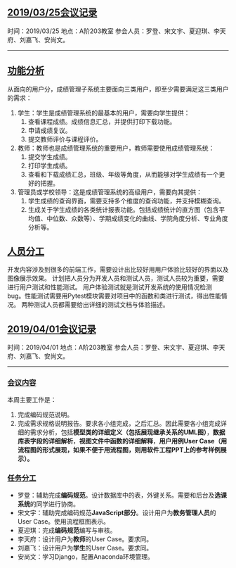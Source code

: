 ## [2019/03/25会议记录](#2019/03/25会议记录)

时间：2019/03/25
地点：A阶203教室
参会人员：罗登、宋文宇、夏迎琪、李天府、刘嘉飞、安尚文。

---

## [功能分析](#功能分析)

从面向的用户分，成绩管理子系统主要面向三类用户，即至少需要满足这三类用户的需求：
1. 学生：学生是成绩管理系统的最基本的用户，需要向学生提供：
   1. 查看课程成绩。成绩信息汇总，并提供打印下载功能。
   2. 申请成绩复议。
   3. 提交教师评价与课程评价。
2. 教师：教师也是成绩管理系统的重要用户，教师需要使用成绩管理系统：
   1. 提交学生成绩。
   2. 打印学生成绩。
   3. 查看和下载成绩汇总，班级、年级等角度，从而能够对学生成绩有一个更好的把握。
3. 管理员或学校领导：这是成绩管理系统的高级用户，需要向其提供：
   1. 学生成绩的查询界面，需要支持多个维度的查询功能，并支持模糊查询。
   2. 生成关于学生成绩的各类统计报表功能。包括成绩统计的直方图（包含平均值、中位数、众数等）、学期成绩变化的曲线、学院角度分析、专业角度分析等。

## [人员分工](#人员分工)

开发内容涉及到很多的前端工作，需要设计出比较好用用户体验比较好的界面以及图像展示效果。
计划把人员分为开发人员和测试人员，测试人员较为重要，需要进行用户测试和性能测试。
用户体验测试就是测试开发系统的使用情况检测bug。性能测试需要用Pytest模块需要对项目中的函数和类进行测试，得出性能情况。
两种测试人员都需要给出详细的测试文档与体验描述。


## [2019/04/01会议记录](#2019/04/01会议记录)

时间：2019/04/01
地点：A阶203教室
参会人员：罗登、宋文宇、夏迎琪、李天府、刘嘉飞、安尚文。

---
### [会议内容](#会议内容)

本周主要工作是：

1. 完成编码规范说明。
2. 完成需求规格说明报告。要求各小组完成，之后汇总。因此需要各小组完成详细的需求分析，包括**模型类的详细定义（包括展现继承关系的UML图）**，**数据库表字段的详细解析**，**视图文件中函数的详细解释**，**用户用例User Case（用流程图的形式展现，如果不便于用流程图，则用软件工程PPT上的参考样例展示）。**

### [任务分工](#任务分工)

- 罗登：辅助完成**编码规范**。设计数据库中的表，外键关系。需要和后台及**选课系统**的同学进行协商。
- 宋文宇：辅助完成编码规范**JavaScript部分**。设计用户为**教务管理人员**的User Case。使用流程框图表示。
- 夏迎琪：完成**编码规范**编写与审核。
- 李天府：设计用户为**教师**的User Case。要求同。
- 刘嘉飞：设计用户为**学生**的User Case。要求同。
- 安尚文：学习Django，配置Anaconda环境管理。
